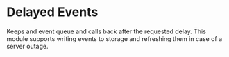 # Delayed Events

Keeps and event queue and calls back after the requested delay. This module supports writing events to storage and refreshing them in case of a server outage.
